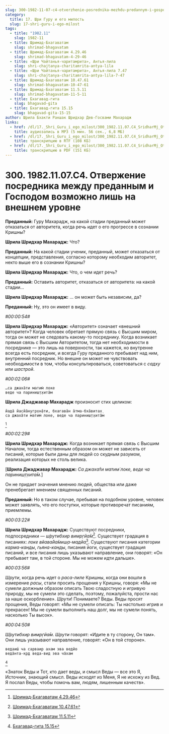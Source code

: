 ```yaml
---
slug: 300-1982-11-07-c4-otverzhenie-posrednika-mezhdu-predannym-i-gospodom-vozmozhno-lish-na-vneshnem-urovne
category:
  title: 17. Шри Гуру и его милость
  slug: 17-shri-guru-i-ego-milost
tags:
  - title: "1982.11"
    slug: 1982-11
  - title: Шримад-Бхагаватам
    slug: shrimad-bhagavatam
  - title: Шримад-Бхагаватам 4.29.46
    slug: shrimad-bhagavatam-4-29-46
  - title: «Шри Чайтанья-чаритамрита», Антья-лила
    slug: shri-chajtanya-charitamrita-antya-lila
  - title: «Шри Чайтанья-чаритамрита», Антья-лила 7.47
    slug: shri-chajtanya-charitamrita-antya-lila-7-47
  - title: Шримад-Бхагаватам 10.47.61
    slug: shrimad-bhagavatam-10-47-61
  - title: Шримад-Бхагаватам 11.5.11
    slug: shrimad-bhagavatam-11-5-11
  - title: Бхагавад-гита
    slug: bhagavad-gita
  - title: Бхагавад-гита 15.15
    slug: bhagavad-gita-15-15
author: Шрила Бхакти Ракшак Шридхар Дев-Госвами Махарадж
links:
  - href: /dl/17._Shri_Guru_i_ego_milost/300_1982.11.07.C4_SridharMj_Otverzhenie_posrednika_mezhdu_predannym_i_Gospodom_vozmozhno_lish_na_vneshnem_urovne.mp3
    title: аудиозапись в MP3 (5 мин. 56 сек., 6,8 МБ)
  - href: /dl/17._Shri_Guru_i_ego_milost/300_1982.11.07.C4_SridharMj_Otverzhenie_posrednika_mezhdu_predannym_i_Gospodom_vozmozhno_lish_na_vneshnem_urovne.rtf
    title: транскрипцию в RTF (108 КБ)
  - href: /dl/17._Shri_Guru_i_ego_milost/300_1982.11.07.C4_SridharMj_Otverzhenie_posrednika_mezhdu_predannym_i_Gospodom_vozmozhno_lish_na_vneshnem_urovne.pdf
    title: транскрипцию в PDF (151 КБ)
---
```


# 300. 1982.11.07.C4. Отвержение посредника между преданным и Господом возможно лишь на внешнем уровне

**Преданный:** Гуру Махарадж, на какой стадии преданный может отказаться от авторитета, когда речь идет о его прогрессе в сознании Кришны?

**Шрила Шридхар Махарадж:** Что?

**Преданный:** На какой стадии ученик, преданный, может отказаться от концепции, представления, согласно которому необходим авторитет, некто выше его в сознании Кришны?

**Шрила Шридхар Махарадж:** Что, о чем идет речь?

**Преданный:** Оставить авторитет, отказаться от авторитета: на какой стадии…

**Шрила Шридхар Махарадж:** … он может быть независим, да?

**Преданный:** Ну, это он имеет в виду.

*#00:00:54#*

**Шрила Шридхар Махарадж:** «Авторитет» означает «внешний авторитет»? Когда человек обретает прямую связь с Высшим миром, тогда он может не следовать какому-то посреднику. Когда возникает прямая связь с Высшим Авторитетом, тогда нет необходимости в посреднике — это лишь на поверхности, так кажется, но внутренне всегда есть посредник, и всегда Гуру преданного пребывает над ним, внутренний посредник. Но внешне он может не чувствовать необходимости в том, чтобы консультироваться, советоваться с *садху* или *шастрой*.

*#00:02:06#*

    …са джаха̄ти матим̇ локе
    веде ча париниш̣т̣хита̄м

**Шрила Джаджавар Махарадж** произносит стих целиком:

    йада̄ йасйа̄нугр̣хн̣а̄ти, бхагава̄н а̄тма-бха̄витах̣
    са джаха̄ти матим̇ локе, веде ча париниш̣т̣хита̄м
[^_ftn1]

*#00:02:29#*

**Шрила Шридхар Махарадж:** Когда возникает прямая связь с Высшим Началом, тогда естественным образом он может не зависеть от писаний, которые были даны для людей со скудным разумом, реализация которых не столь велика.

[**Шрила Джаджавар Махарадж:** *Са джаха̄ти матим̇ локе, веде ча париниш̣т̣хита̄м.*]

Он не придает значения мнению людей, общества или даже пренебрегает мнением священных писаний.

**Преданный:** Но в таком случае, пребывая на подобном уровне, человек может заявлять, что его поступки, которые противоречат писаниям, приемлемы.

*#00:03:22#*

**Шрила Шридхар Махарадж:** Существуют посредники, подпосредники — *ш́рутибхир вимр̣гйа̄м*[^_ftn2]. Существует градация в писаниях: *локе вйава̄йа̄миш̣а-мадйа*[^_ftn3]. Существуют писания категории *карма-канды*, *гьяна-канды*, писания йоги, существует градация писаний, и все писания лишь указывают направление, они говорят: «Он пребывает там, в той стороне. Мы не можем идти дальше».

*#00:03:56#*

*Шрути*, когда речь идет о *раса-лиле* Кришны, когда они вошли в измерение *расы*, стали просить прощения у Кришны, говоря: «Мы не сумели должным образом описать Твою сладостную и игривую природу, мы не сумели это сделать, поэтому, пожалуйста, прости нас за наше оскорбление». *Шрути*! Понимаете? Веды. Веды просят прощения, Веды говорят: «Мы не сумели описать: Ты настолько игрив и прекрасен! Мы не сумели выполнить наш долг, мы не сумели понять, насколько Ты высок».

*#00:04:50#*

*Ш́рутибхир вимр̣гйа̄м. Шрути* говорят: «Идите в ту сторону, Он там». Они лишь указывают направление, говорят: «Он в той стороне».

    ведаиш́ ча сарваир ахам эва ведйо
    веда̄нта-кр̣д веда-вид эва ча̄хам
[^_ftn4]

«Знаток Веды и Тот, кто дает веды, и смысл Веды — все это Я, Источник, знающий смысл. Веды исходят из Меня, Я не исхожу из Вед. Я послал Веды, чтобы помочь вам, людям, лишенным качеств».



[^_ftn1]: [Шримад-Бхагаватам 4.29.46](../notes/shrimad-bhagavatam/shrimad-bhagavatam-4-29-46.md)

[^_ftn2]: [Шримад-Бхагаватам 10.47.61](../notes/shrimad-bhagavatam/shrimad-bhagavatam-10-47-61.md)

[^_ftn3]: [Шримад-Бхагаватам 11.5.11](../notes/shrimad-bhagavatam/shrimad-bhagavatam-11-5-11.md)

[^_ftn4]: [Бхагавад-гита 15.15](../notes/bhagavad-gita/bhagavad-gita-15-15.md)
